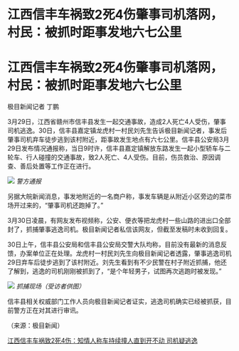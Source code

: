 # 江西信丰车祸致2死4伤肇事司机落网，村民：被抓时距事发地六七公里

# 江西信丰车祸致2死4伤肇事司机落网，村民：被抓时距事发地六七公里

极目新闻记者 丁鹏

3月29日，江西省赣州市信丰县发生一起交通事故，造成2人死亡4人受伤，肇事司机逃逸。30日，信丰县嘉定镇龙虎村一村民刘先生告诉极目新闻记者，事发后肇事司机弃车徒步逃到该村附近，距事故发生地点有六七公里。信丰县公安局3月29日发布情况通报称，当日9时许，信丰县嘉定镇解放东路发生一起小型轿车与二轮车、行人碰撞的交通事故，致2人死亡、4人受伤。目前，伤员救治、原因调查、善后处置等工作正在进行。

![](https://inews.gtimg.com/om_bt/OZ7RdxnNgq9j2Zt1Jng2q1CvzY7-9LliMFkYfHhSGM5AYAA/1000)
_警方通报_

另据大皖新闻消息，事发地附近的一名商户称，事发车辆是从附近小区旁边的菜市场开过来的，“肇事司机还跑掉了。”

3月30日凌晨，有网友发布视频称，公安、便衣等把龙虎村一些山路的进出口全部封了，抓捕肇事逃逸司机。极目新闻记者私信该网友，但截至发稿时未收到回复。

30日上午，信丰县公安局和信丰县公安局交警大队均称，目前没有最新的消息反馈，办案单位正在处理。龙虎村一村民刘先生向极目新闻记者透露，肇事逃逸司机29日弃车后徒步逃到了该村附近。刘先生看到有不少民警在村子附近抓捕，他还了解到，逃逸的司机刚刚被抓到了，“是个年轻男子，试图再次逃跑时被发现。”

![](https://inews.gtimg.com/om_bt/O3ADid18WRfh_t9SgfC6qLq7vx9P2ZM_jCtquBJQ6McvYAA/1000)
_抓捕现场（受访者供图）_

信丰县相关权威部门工作人员向极目新闻记者证实，逃逸司机确实已经被抓获，目前警方正在对其进行审讯。

（来源：极目新闻）

[江西信丰车祸致2死4伤：知情人称车持续撞人直到开不动
司机疑逃逸](https://news.qq.com/rain/a/20240329A0ARTG00)

